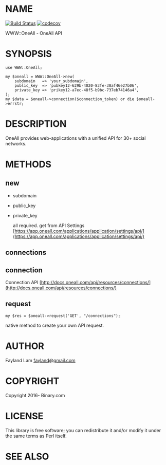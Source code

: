 # NAME

[![Build Status](https://travis-ci.org/binary-com/perl-WWW-OneAll.svg?branch=master)](https://travis-ci.org/binary-com/perl-WWW-OneAll)
[![codecov](https://codecov.io/gh/binary-com/perl-WWW-OneAll/branch/master/graph/badge.svg)](https://codecov.io/gh/binary-com/perl-WWW-OneAll)

WWW::OneAll - OneAll API

# SYNOPSIS

    use WWW::OneAll;

    my $oneall = WWW::OneAll->new(
        subdomain   => 'your_subdomain',
        public_key  => 'pubkey12-629b-4020-83fe-38af46e27b06',
        private_key => 'prikey12-a7ec-48f5-b9bc-737eb74146a4',
    );
    my $data = $oneall->connection($connection_token) or die $oneall->errstr;

# DESCRIPTION

OneAll provides web-applications with a unified API for 30+ social networks.

# METHODS

## new

- subdomain
- public\_key
- private\_key

    all required. get from API Settings [https://app.oneall.com/applications/application/settings/api/](https://app.oneall.com/applications/application/settings/api/)

## connections

## connection

Connection API [http://docs.oneall.com/api/resources/connections/](http://docs.oneall.com/api/resources/connections/)

## request

    my $res = $oneall->request('GET', "/connections");

native method to create your own API request.

# AUTHOR

Fayland Lam <fayland@gmail.com>

# COPYRIGHT

Copyright 2016- Binary.com

# LICENSE

This library is free software; you can redistribute it and/or modify
it under the same terms as Perl itself.

# SEE ALSO

